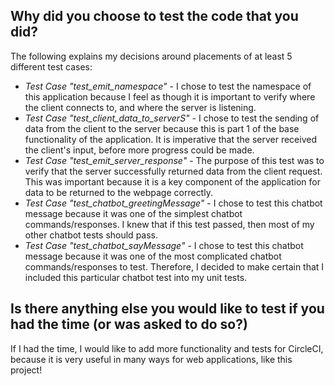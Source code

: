 ## Why did you choose to test the code that you did?
The following explains my decisions around placements of at least 5 different test cases:
<ul>
  <li><em>Test Case "test_emit_namespace"</em> - I chose to test the namespace of this application because I feel as though it is important to verify where the client connects to, and where the server is listening. </li>
  <li><em>Test Case "test_client_data_to_serverS"</em> - I chose to test the sending of data from the client to the server because this is part 1 of the base functionality of the application. It is imperative that the server received the client's input, before more progress could be made. </li>
  <li><em>Test Case "test_emit_server_response"</em> - The purpose of this test was to verify that the server successfully returned data from the client request. This was important because it is a key component of the application for data to be returned to the webpage correctly.</li>
  <li><em>Test Case "test_chatbot_greetingMessage"</em> - I chose to test this chatbot message because it was one of the simplest chatbot commands/responses. I knew that if this test passed, then most of my other chatbot tests should pass. </li>
  <li><em>Test Case "test_chatbot_sayMessage"</em> - I chose to test this chatbot message because it was one of the most complicated chatbot commands/responses to test. Therefore, I decided to make certain that I included this particular chatbot test into my unit tests.</li>
</ul>

## Is there anything else you would like to test if you had the time (or was asked to do so?)
If I had the time, I would like to add more functionality and tests for CircleCI, because it is very useful in many ways for web applications, like this project! 
